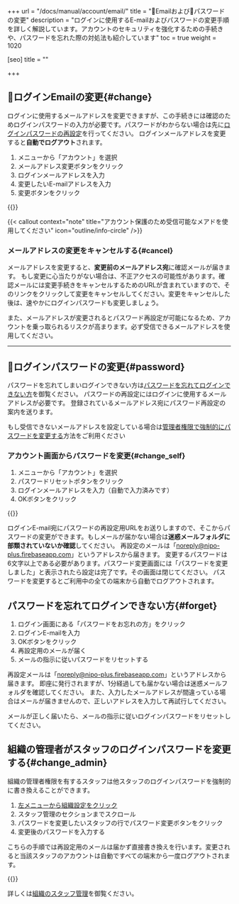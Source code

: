 +++
url = "/docs/manual/account/email/"
title = "📨Emailおよび🔑パスワードの変更"
description = "ログインに使用するE-mailおよびパスワードの変更手順を詳しく解説しています。アカウントのセキュリティを強化するための手続きや、パスワードを忘れた際の対処法も紹介しています"
toc = true
weight = 1020

[seo]
title = ""

+++

## 📨ログインEmailの変更{#change}

ログインに使用するメールアドレスを変更できますが、この手続きには確認のためログインパスワードの入力が必要です。パスワードがわからない場合は先に[ログインパスワードの再設定](/docs/manual/account/email/#password)を行ってください。
ログインメールアドレスを変更すると**自動でログアウト**されます。

1. メニューから「アカウント」を選択
1. メールアドレス変更ボタンをクリック
1. ログインメールアドレスを入力
1. 変更したいE-mailアドレスを入力
1. 変更ボタンをクリック

{{<icatch filename="img/email-edit" msg="メールアドレスの変更にはパスワードの入力が必要だよ" alice="shield">}}

{{< callout context="note" title="アカウント保護のため受信可能なメアドを使用してください" icon="outline/info-circle" />}}

### メールアドレスの変更をキャンセルする{#cancel}

メールアドレスを変更すると、**変更前のメールアドレス宛**に確認メールが届きます。
もし変更に心当たりがない場合は、不正アクセスの可能性があります。確認メールには変更手続きをキャンセルするためのURLが含まれていますので、そのリンクをクリックして変更をキャンセルしてください。変更をキャンセルした後は、速やかにログインパスワードも変更しましょう。

また、メールアドレスが変更されるとパスワード再設定が可能になるため、アカウントを乗っ取られるリスクが高まります。必ず受信できるメールアドレスを使用してください。

---

## 🔑ログインパスワードの変更{#password}

パスワードを忘れてしまいログインできない方は[パスワードを忘れてログインできない方](#forget)を御覧ください。
パスワードの再設定にはログインに使用するメールアドレスが必要です。
登録されているメールアドレス宛にパスワード再設定の案内を送ります。

もし受信できないメールアドレスを設定している場合は[管理者権限で強制的にパスワードを変更する](#change_admin)方法をご利用ください

### アカウント画面からパスワードを変更{#change_self}

1. メニューから「アカウント」を選択
1. パスワードリセットボタンをクリック
1. ログインメールアドレスを入力（自動で入力済みです）
1. OKボタンをクリック

{{<icatch filename="img/password-reset" msg="パスワードの変更にはアカウント管理画面からログインパスワードリセットボタンをクリックします">}}

ログインE-mail宛にパスワードの再設定用URLをお送りしますので、そこからパスワードの変更ができます。もしメールが届かない場合は**迷惑メールフォルダに部類されていないか確認**してください。
再設定のメールは「<noreply@nipo-plus.firebaseapp.com>」というアドレスから届きます。
変更するパスワードは6文字以上である必要があります。パスワード変更画面には「パスワードを変更しました」と表示されたら設定は完了です。その画面は閉じてください。
パスワードを変更するとご利用中の全ての端末から自動でログアウトされます。

## パスワードを忘れてログインできない方{#forget}

1. ログイン画面にある「パスワードをお忘れの方」をクリック
2. ログインE-mailを入力
3. OKボタンをクリック
4. 再設定用のメールが届く
5. メールの指示に従いパスワードをリセットする

再設定メールは「<noreply@nipo-plus.firebaseapp.com>」というアドレスから届きます。
即座に発行されますが、1分経過しても届かない場合は迷惑メールフォルダを確認してください。
また、入力したメールアドレスが間違っている場合はメールが届きませんので、正しいアドレスを入力して再試行してください。

メールが正しく届いたら、メールの指示に従いログインパスワードをリセットしてください。

## 組織の管理者がスタッフのログインパスワードを変更する{#change_admin}

組織の管理者権限を有するスタッフは他スタッフのログインパスワードを強制的に書き換えることができます。

1. [左メニューから組織設定をクリック](/docs/manual/initial-setting/staff/rank/#rootSettingBtn)
2. スタッフ管理のセクションまでスクロール
3. パスワードを変更したいスタッフの行でパスワード変更ボタンをクリック
4. 変更後のパスワードを入力する

こちらの手順では再設定用のメールは届かず直接書き換えを行います。変更されると当該スタッフのアカウントは自動ですべての端末から一度ログアウトされます。

{{<icatch filename="img/force-update-pw" msg="管理者権限でスタッフのパスワードを変更することも可能です">}}

詳しくは[組織のスタッフ管理](/docs/manual/initial-setting/staff/manage/)を御覧ください。
